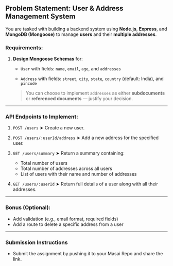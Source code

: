 ## **Problem Statement: User & Address Management System**

You are tasked with building a backend system using **Node.js**, **Express**, and **MongoDB (Mongoose)** to manage **users** and their **multiple addresses**.

###  Requirements:

1. **Design Mongoose Schemas** for:

   - `User` with fields: `name`, `email`, `age`, and `addresses`

   - `Address` with fields: `street`, `city`, `state`, `country` (default: India), and `pincode`

   > You can choose to implement `addresses` as either **subdocuments** or **referenced documents** — justify your decision.

---

### API Endpoints to Implement:

1. `POST /users`
   ➤ Create a new user.

2. `POST /users/:userId/address`
   ➤ Add a new address for the specified user.

3. `GET /users/summary`
   ➤ Return a summary containing:

   - Total number of users
   - Total number of addresses across all users
   - List of users with their name and number of addresses

4. `GET /users/:userId`
   ➤ Return full details of a user along with all their addresses.

---

### Bonus (Optional):

- Add validation (e.g., email format, required fields)
- Add a route to delete a specific address from a user

---
### Submission Instructions
- Submit the assignment by pushing it to your Masai Repo and share the link.
